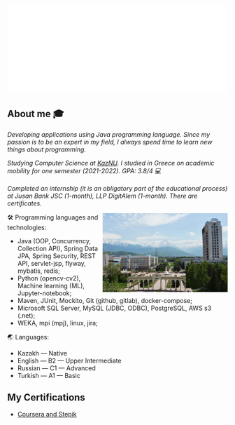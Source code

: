 <img src="https://github.com/AxelrodAdil/AxelrodAdil/blob/main/svg.svg"  width=500/>


## About me :mortar_board:

<p><em>Developing applications using Java programming language. Since my passion is to be an expert in my field, I always spend time to learn new things about programming.
  
Studying Computer Science at <a href="https://en.wikipedia.org/wiki/Al-Farabi_Kazakh_National_University">KazNU</a>. I studied in Greece on academic mobility for one semester (2021-2022). GPA: 3.8/4 💻</br>  
Completed an internship (it is an obligatory part of the educational process) at Jusan Bank JSC (1-month), LLP DigitAlem (1-month).
There are certificates.
</em></p>
<img align="right" alt="kaznu" src="kaznu2021.jpg" height="180" />

🛠 Programming languages and technologies: 
- Java (OOP, Concurrency, Collection API), Spring Data JPA, Spring Security, REST API, servlet-jsp, flyway, mybatis, redis;
- Python (opencv-cv2), Machine learning (ML), Jupyter-notebook;
- Maven, JUnit, Mockito, Git (github, gitlab), docker-compose;
- Microsoft SQL Server, MySQL (JDBC, ODBC), PostgreSQL, AWS s3 (.net);
- WEKA, mpi (mpj), linux, jira;

🌏 Languages:
  - Kazakh — Native
  - English — B2 — Upper Intermediate
  - Russian — C1 — Advanced
  - Turkish — A1 — Basic

## My Certifications
- [Coursera and Stepik](https://github.com/AxelrodAdil/Certificates)
